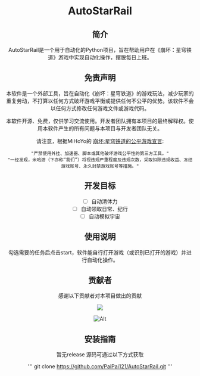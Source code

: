 <!--
 * @Author: paipai121 kunmeigo@gmail.com
 * @Description: 
 * 
 * Copyright (c) 2024 by paipai121, All Rights Reserved. 
-->
<div align="center">

# AutoStarRail

## 简介
AutoStarRail是一个用于自动化的Python项目，旨在帮助用户在《崩坏：星穹铁道》游戏中实现自动化操作，摆脱每日上班。

## 免责声明

本软件是一个外部工具，旨在自动化《崩坏：星穹铁道》的游戏玩法，减少玩家的重复劳动，不打算以任何方式破坏游戏平衡或提供任何不公平的优势。该软件不会以任何方式修改任何游戏文件或游戏代码。

本软件开源、免费，仅供学习交流使用。开发者团队拥有本项目的最终解释权。使用本软件产生的所有问题与本项目与开发者团队无关。

请注意，根据MiHoYo的 [崩坏:星穹铁道的公平游戏宣言](https://sr.mihoyo.com/news/111246?nav=news&type=notice):

    "严禁使用外挂、加速器、脚本或其他破坏游戏公平性的第三方工具。"
    "一经发现，米哈游（下亦称“我们”）将视违规严重程度及违规次数，采取扣除违规收益、冻结游戏账号、永久封禁游戏账号等措施。"

## 开发目标

- [ ] 自动清体力
- [ ] 自动领取日常、纪行
- [ ] 自动模拟宇宙

## 使用说明

勾选需要的任务后点击start，软件能自行打开游戏（或识别已打开的游戏）并进行自动化操作。

## 贡献者

感谢以下贡献者对本项目做出的贡献

<a href="https://github.com/PaiPai121/AutoStarRail/graphs/contributors">

  <img src="https://contrib.rocks/image?repo=PaiPai121/AutoStarRail" />

</a>

![Alt](https://repobeats.axiom.co/api/embed/79d87540c597fc0b30893860e7b92da60c555fa9.svg "Repobeats analytics image")


## 安装指南
暂无release
源码可通过以下方式获取

'''
git clone https://github.com/PaiPai121/AutoStarRail.git
'''
